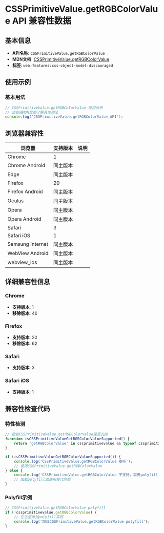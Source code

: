 # CSSPrimitiveValue.getRGBColorValue API 兼容性数据

## 基本信息

- **API名称**: `CSSPrimitiveValue.getRGBColorValue`
- **MDN文档**: [CSSPrimitiveValue.getRGBColorValue](https://developer.mozilla.org/docs/Web/API/CSSPrimitiveValue/getRGBColorValue)
- **标签**: `web-features:css-object-model-discouraged`

## 使用示例

### 基本用法

```javascript
// CSSPrimitiveValue.getRGBColorValue 使用示例
// 请查阅MDN文档了解具体用法
console.log('CSSPrimitiveValue.getRGBColorValue API');
```

## 浏览器兼容性

| 浏览器 | 支持版本 | 说明 |
|--------|----------|------|
| Chrome | 1 |  |
| Chrome Android | 同主版本 |  |
| Edge | 同主版本 |  |
| Firefox | 20 |  |
| Firefox Android | 同主版本 |  |
| Oculus | 同主版本 |  |
| Opera | 同主版本 |  |
| Opera Android | 同主版本 |  |
| Safari | 3 |  |
| Safari iOS | 1 |  |
| Samsung Internet | 同主版本 |  |
| WebView Android | 同主版本 |  |
| webview_ios | 同主版本 |  |

## 详细兼容性信息

### Chrome

- **支持版本**: 1
- **移除版本**: 40

### Firefox

- **支持版本**: 20
- **移除版本**: 62

### Safari

- **支持版本**: 3

### Safari iOS

- **支持版本**: 1

## 兼容性检查代码

### 特性检测

```javascript
// 检查CSSPrimitiveValue.getRGBColorValue是否支持
function isCSSPrimitiveValueGetRGBColorValueSupported() {
    return 'getRGBColorValue' in cssprimitivevalue && typeof cssprimitivevalue.getRGBColorValue === 'function';
}

if (isCSSPrimitiveValueGetRGBColorValueSupported()) {
    console.log('CSSPrimitiveValue.getRGBColorValue 支持');
    // 使用CSSPrimitiveValue.getRGBColorValue
} else {
    console.log('CSSPrimitiveValue.getRGBColorValue 不支持，需要polyfill');
    // 加载polyfill或使用替代方案
}
```

### Polyfill示例

```javascript
// CSSPrimitiveValue.getRGBColorValue polyfill
if (!cssprimitivevalue.getRGBColorValue) {
    // 在这里添加polyfill实现
    console.log('加载CSSPrimitiveValue.getRGBColorValue polyfill');
}
```

